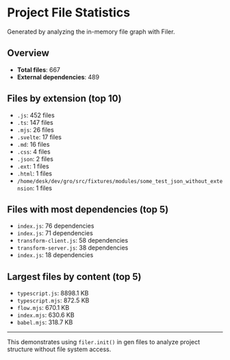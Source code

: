 # Project File Statistics

Generated by analyzing the in-memory file graph with Filer.

## Overview

- **Total files**: 667
- **External dependencies**: 489

## Files by extension (top 10)

- `.js`: 452 files
- `.ts`: 147 files
- `.mjs`: 26 files
- `.svelte`: 17 files
- `.md`: 16 files
- `.css`: 4 files
- `.json`: 2 files
- `.ext`: 1 files
- `.html`: 1 files
- `/home/desk/dev/gro/src/fixtures/modules/some_test_json_without_extension`: 1 files

## Files with most dependencies (top 5)

- `index.js`: 76 dependencies
- `index.js`: 71 dependencies
- `transform-client.js`: 58 dependencies
- `transform-server.js`: 38 dependencies
- `index.js`: 18 dependencies

## Largest files by content (top 5)

- `typescript.js`: 8898.1 KB
- `typescript.mjs`: 872.5 KB
- `flow.mjs`: 670.1 KB
- `index.mjs`: 630.6 KB
- `babel.mjs`: 318.7 KB

---

This demonstrates using `filer.init()` in gen files to analyze project structure without file system access.
